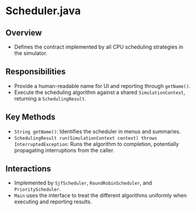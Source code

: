 # Scheduler.java

## Overview

- Defines the contract implemented by all CPU scheduling strategies in the simulator.

## Responsibilities

- Provide a human-readable name for UI and reporting through `getName()`.
- Execute the scheduling algorithm against a shared `SimulationContext`, returning a `SchedulingResult`.

## Key Methods

- `String getName()`: Identifies the scheduler in menus and summaries.
- `SchedulingResult run(SimulationContext context) throws InterruptedException`: Runs the algorithm to completion, potentially propagating interruptions from the caller.

## Interactions

- Implemented by `SjfScheduler`, `RoundRobinScheduler`, and `PriorityScheduler`.
- `Main` uses the interface to treat the different algorithms uniformly when executing and reporting results.

